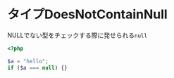 # タイプDoesNotContainNull

NULLでない型をチェックする際に発せられる`null`

```php
<?php

$a = "hello";
if ($a === null) {}
```
